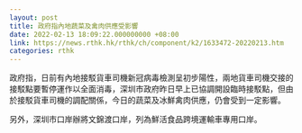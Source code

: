 ```yaml
---
layout: post
title: 政府指內地蔬菜及禽肉供應受影響
date: 2022-02-13 18:09:22.000000000 +08:00
link: https://news.rthk.hk/rthk/ch/component/k2/1633472-20220213.htm
categories: rthk
---
```


政府指，日前有內地接駁貨車司機新冠病毒檢測呈初步陽性，兩地貨車司機交接的接駁點要暫停運作以全面消毒，深圳市政府昨日早上已協調開設臨時接駁點，但由於接駁貨車司機的調配關係，今日的蔬菜及冰鮮禽肉供應，仍會受到一定影響。

另外，深圳市口岸辦將文錦渡口岸，列為鮮活食品跨境運輸車專用口岸。
